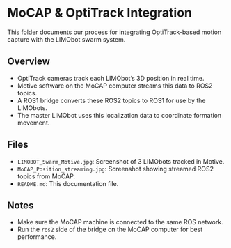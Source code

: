 # MoCAP & OptiTrack Integration

This folder documents our process for integrating OptiTrack-based motion capture with the LIMObot swarm system.

## Overview

- OptiTrack cameras track each LIMObot’s 3D position in real time.
- Motive software on the MoCAP computer streams this data to ROS2 topics.
- A ROS1 bridge converts these ROS2 topics to ROS1 for use by the LIMObots.
- The master LIMObot uses this localization data to coordinate formation movement.

## Files

- `LIMOBOT_Swarm_Motive.jpg`: Screenshot of 3 LIMObots tracked in Motive.
- `MoCAP_Position_streaming.jpg`: Screenshot showing streamed ROS2 topics from MoCAP.
- `README.md`: This documentation file.

## Notes

- Make sure the MoCAP machine is connected to the same ROS network.
- Run the `ros2` side of the bridge on the MoCAP computer for best performance.
